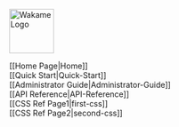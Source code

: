 <span class="float-right"><img src="/axsh/wakame-vdc/wiki/images/wakame-logo.png" alt="Wakame Logo" height="80"></span>
  
[[Home Page|Home]]   
[[Quick Start|Quick-Start]]   
[[Administrator Guide|Administrator-Guide]]   
[[API Reference|API-Reference]]   
[[CSS Ref Page1|first-css]]   
[[CSS Ref Page2|second-css]]   
